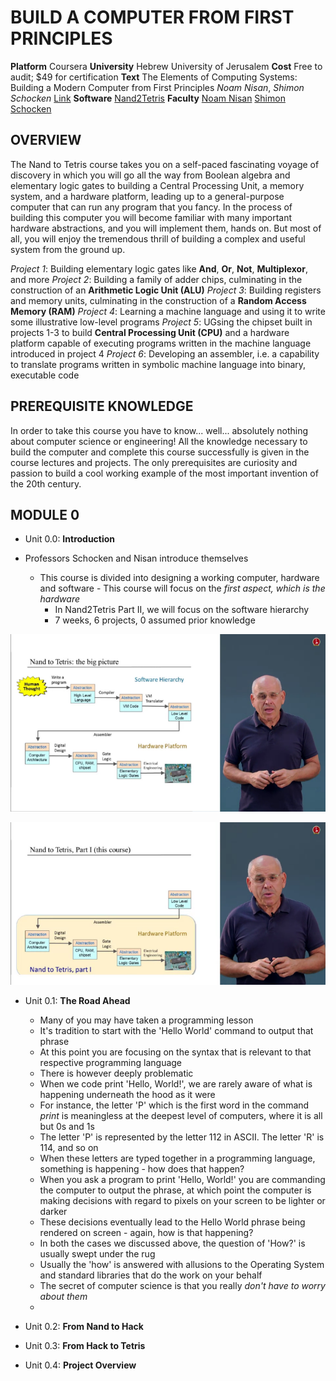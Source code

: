 # BUILD A COMPUTER FROM FIRST PRINCIPLES

**Platform** Coursera 
        **University** Hebrew University of Jerusalem 
        **Cost** Free to audit; $49 for certification 
        **Text** The Elements of Computing Systems: Building a Modern Computer from First Principles *Noam Nisan*, *Shimon Schocken* [Link](https://www.amazon.com/Elements-Computing-Systems-Building-Principles/dp/0262640686)
        **Software** [Nand2Tetris](https://www.nand2tetris.org/software)
        **Faculty** [Noam Nisan](http://www.cs.huji.ac.il/~noam/) [Shimon Schocken](http://www.cs.huji.ac.il/~noam/)

## OVERVIEW 

The Nand to Tetris course takes you on a self-paced fascinating voyage of discovery in which you will go all the way from Boolean algebra and elementary logic gates to building a Central Processing Unit, a memory system, and a hardware platform, leading up to a general-purpose computer that can run any program that you fancy. In the process of building this computer you will become familiar with many important hardware abstractions, and you will implement them, hands on. But most of all, you will enjoy the tremendous thrill of building a complex and useful system from the ground up.

*Project 1*: Building elementary logic gates like **And**, **Or**, **Not**, **Multiplexor**, and more
        *Project 2*: Building a family of adder chips, culminating in the construction of an **Arithmetic Logic Unit (ALU)**
        *Project 3*: Building registers and memory units, culminating in the construction of a **Random Access Memory (RAM)**
        *Project 4*: Learning a machine language and using it to write some illustrative low-level programs
        *Project 5*: UGsing the chipset built in projects 1-3 to build **Central Processing Unit (CPU)** and a hardware platform capable of executing programs written in the machine language introduced in project 4
        *Project 6*: Developing an assembler, i.e. a capability to translate programs written in symbolic machine language into binary, executable code

## PREREQUISITE KNOWLEDGE 

In order to take this course you have to know... well... absolutely nothing about computer science or engineering! All the knowledge necessary to build the computer and complete this course successfully is given in the course lectures and projects. The only prerequisites are curiosity and passion to build a cool working example of the most important invention of the 20th century. 


## MODULE 0 

- Unit 0.0:  **Introduction** 

- Professors Schocken and Nisan introduce themselves 
     - This course is divided into designing a working computer, hardware and software 
             - This course will focus on the *first aspect, which is the hardware* 
          - In Nand2Tetris Part II, we will focus on the software hierarchy 
          - 7 weeks, 6 projects, 0 assumed prior knowledge




![image-20210720224348280](image-20210720224348280.png)



   ![image-20210720224819920](image-20210720224819920.png)

- Unit 0.1:  **The Road Ahead** 

    - Many of you may have taken a programming lesson 
    - It's tradition to start with the 'Hello World' command to output that phrase 
    - At this point you are focusing on the syntax that is relevant to that respective programming language 
    - There is however deeply problematic 
    - When we code print 'Hello, World!', we are rarely aware of what is happening underneath the hood as it were 
    - For instance, the letter 'P' which is the first word in the command *print* is meaningless at the deepest level of computers, where it is all but 0s and 1s 
    - The letter 'P' is represented by the letter 112 in ASCII. The letter 'R' is 114, and so on 
    - When these letters are typed together in a programming language, something is happening - how does that happen? 
    - When you ask a program to print 'Hello, World!' you are commanding the computer to output the phrase, at which point the computer is making decisions with regard to pixels on your screen to be lighter or darker 
    - These decisions eventually lead to the Hello World phrase being rendered on screen - again, how is that happening? 
    - In both the cases we discussed above, the question of 'How?' is usually swept under the rug
    - Usually the 'how' is answered with allusions to the Operating System and standard libraries that do the work on your behalf 
    - The secret of computer science is that you really *don't have to worry about them* 
    -

- Unit 0.2:  **From Nand to Hack** 

- Unit 0.3:  **From Hack to Tetris** 

- Unit 0.4:  **Project Overview** 



